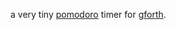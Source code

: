 a very tiny [pomodoro](https://en.wikipedia.org/wiki/Pomodoro_Technique) timer for [gforth](https://gforth.org).